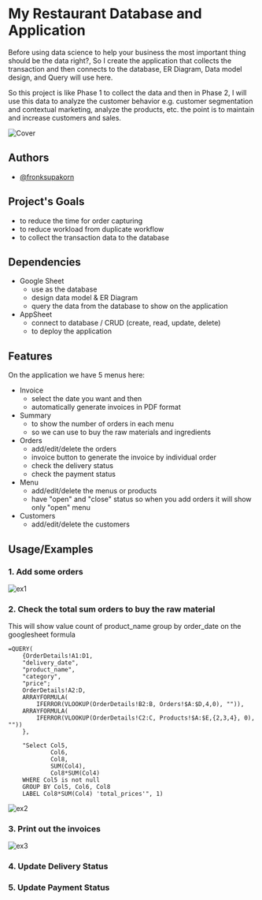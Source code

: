 
# My Restaurant Database and Application

Before using data science to help your business the most important thing should be the data right?, So I create the application that collects the transaction and then connects to the database, ER Diagram, Data model design, and Query will use here.

So this project is like Phase 1 to collect the data and then in Phase 2, I will use this data to analyze the customer behavior e.g. customer segmentation and contextual marketing, analyze the products, etc. the point is to maintain and increase customers and sales.
 
![Cover](https://github.com/syunar/my-restaurant-database-and-application/blob/ff9206a62f63902bf6912fcd1c8a39318ae8745b/cover.jpg)
 
## Authors

- [@fronksupakorn](https://github.com/syunar)


## Project's Goals
- to reduce the time for order capturing
- to reduce workload from duplicate workflow
- to collect the transaction data to the database
## Dependencies

- Google Sheet
    - use as the database
    - design data model & ER Diagram
    - query the data from the database to show on the application
- AppSheet
    - connect to database / CRUD (create, read, update, delete)
    - to deploy the application


## Features

On the application we have 5 menus here:
- Invoice
    - select the date you want and then
    - automatically generate invoices in PDF format
- Summary
    - to show the number of orders in each menu
    - so we can use to buy the raw materials and ingredients 
- Orders
    - add/edit/delete the orders
    - invoice button to generate the invoice by individual order
    - check the delivery status
    - check the payment status
- Menu
    - add/edit/delete the menus or products
    - have "open" and "close" status so when you add orders it will show only "open" menu
- Customers
    - add/edit/delete the customers

## Usage/Examples
### 1. Add some orders
![ex1](https://github.com/syunar/my-restaurant-database-and-application/blob/cce18d22c8d574d20501b5cce99ae0a4c2926142/ex1.png)
### 2. Check the total sum orders to buy the raw material
This will show value count of product_name group by order_date on the googlesheet formula
```googlesheet
=QUERY(
    {OrderDetails!A1:D1,
    "delivery_date",
    "product_name",
    "category",
    "price";
    OrderDetails!A2:D,
    ARRAYFORMULA(
        IFERROR(VLOOKUP(OrderDetails!B2:B, Orders!$A:$D,4,0), "")),
    ARRAYFORMULA(
        IFERROR(VLOOKUP(OrderDetails!C2:C, Products!$A:$E,{2,3,4}, 0), ""))
    },
    
    "Select Col5,
            Col6,
            Col8, 
            SUM(Col4),
            Col8*SUM(Col4)
    WHERE Col5 is not null 
    GROUP BY Col5, Col6, Col8 
    LABEL Col8*SUM(Col4) 'total_prices'", 1)
```
![ex2](https://github.com/syunar/my-restaurant-database-and-application/blob/5808e333ddd65f4a7c9aa7c44419aa2c16076914/ex2.png)
### 3. Print out the invoices
![ex3](https://github.com/syunar/my-restaurant-database-and-application/blob/814f853cb817917b725fce19fd0fde7fe1e80f5f/ex3.png)
### 4. Update Delivery Status
### 5. Update Payment Status
